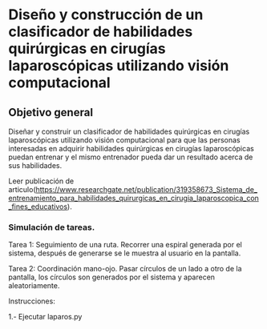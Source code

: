 # Diseño y construcción de un clasificador de habilidades quirúrgicas en cirugías laparoscópicas utilizando visión computacional

## Objetivo general

Diseñar y construir un clasificador de habilidades quirúrgicas en cirugías laparoscópicas utilizando visión computacional para que las personas interesadas en adquirir habilidades quirúrgicas en cirugías laparoscópicas puedan entrenar y el mismo entrenador pueda dar un resultado acerca de sus habilidades.

Leer publicación de articulo(https://www.researchgate.net/publication/319358673_Sistema_de_entrenamiento_para_habilidades_quirurgicas_en_cirugia_laparoscopica_con_fines_educativos). 

### Simulación de tareas.

Tarea 1: Seguimiento de una ruta. Recorrer una espiral generada por el sistema, después de generarse se le muestra al usuario en la pantalla.

Tarea 2: Coordinación mano-ojo. Pasar círculos de un lado a otro de la pantalla, los círculos son generados por el sistema y aparecen aleatoriamente.

Instrucciones:

1.- Ejecutar laparos.py
